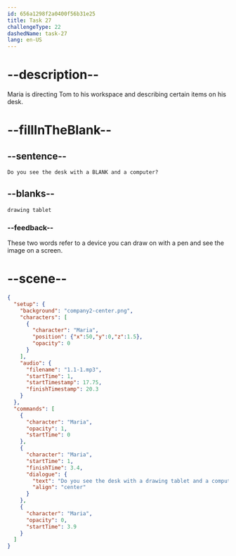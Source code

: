 ```yaml
---
id: 656a1298f2a0400f56b31e25
title: Task 27
challengeType: 22
dashedName: task-27
lang: en-US
---
```


<!--
AUDIO REFERENCE:
Maria: Do you see the desk with a drawing tablet and a computer?
-->

# --description--

Maria is directing Tom to his workspace and describing certain items on his desk.

# --fillInTheBlank--

## --sentence--

`Do you see the desk with a BLANK and a computer?`

## --blanks--

`drawing tablet`

### --feedback--

These two words refer to a device you can draw on with a pen and see the image on a screen.

# --scene--

```json
{
  "setup": {
    "background": "company2-center.png",
    "characters": [
      {
        "character": "Maria",
        "position": {"x":50,"y":0,"z":1.5},
        "opacity": 0
      }
    ],
    "audio": {
      "filename": "1.1-1.mp3",
      "startTime": 1,
      "startTimestamp": 17.75,
      "finishTimestamp": 20.3
    }
  },
  "commands": [
    {
      "character": "Maria",
      "opacity": 1,
      "startTime": 0
    },
    {
      "character": "Maria",
      "startTime": 1,
      "finishTime": 3.4,
      "dialogue": {
        "text": "Do you see the desk with a drawing tablet and a computer?",
        "align": "center"
      }
    },
    {
      "character": "Maria",
      "opacity": 0,
      "startTime": 3.9
    }
  ]
}
```
